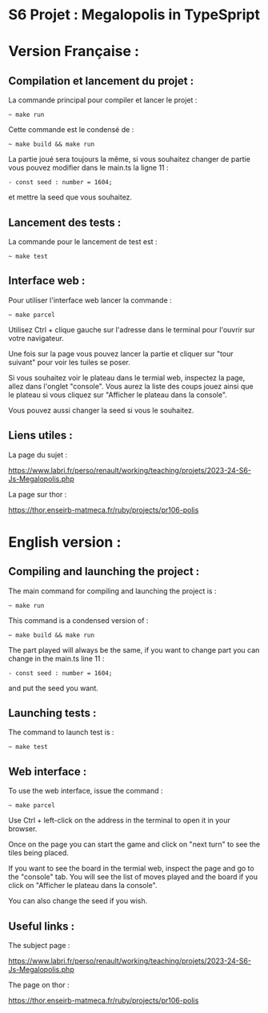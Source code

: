 # S6 Projet : Megalopolis in TypeSpript

# Version Française :

## Compilation et lancement du projet :

La commande principal pour compiler et lancer le projet :

	~ make run

Cette commande est le condensé de :

	~ make build && make run

La partie joué sera toujours la même, si vous souhaitez changer de partie vous pouvez modifier dans le main.ts la ligne 11 :

	- const seed : number = 1604;

et mettre la seed que vous souhaitez.

## Lancement des tests :

La commande pour le lancement de test est :

	~ make test

## Interface web :

Pour utiliser l'interface web lancer la commande :

	~ make parcel

Utilisez Ctrl + clique gauche sur l'adresse dans le terminal pour l'ouvrir sur votre navigateur.

Une fois sur la page vous pouvez lancer la partie et cliquer sur "tour suivant" pour voir les tuiles se poser.

Si vous souhaitez voir le plateau dans le termial web, inspectez la page, allez dans l'onglet "console". Vous aurez la liste des coups jouez ainsi que le plateau si vous cliquez sur "Afficher le plateau dans la console".

Vous pouvez aussi changer la seed si vous le souhaitez.

## Liens utiles :

La page du sujet :

https://www.labri.fr/perso/renault/working/teaching/projets/2023-24-S6-Js-Megalopolis.php

La page sur thor :

https://thor.enseirb-matmeca.fr/ruby/projects/pr106-polis



# English version :

## Compiling and launching the project :

The main command for compiling and launching the project is :

	~ make run

This command is a condensed version of :

	~ make build && make run

The part played will always be the same, if you want to change part you can change in the main.ts line 11 :

	- const seed : number = 1604;

and put the seed you want.

## Launching tests :

The command to launch test is :

	~ make test

## Web interface :

To use the web interface, issue the command :

	~ make parcel

Use Ctrl + left-click on the address in the terminal to open it in your browser.

Once on the page you can start the game and click on "next turn" to see the tiles being placed.

If you want to see the board in the termial web, inspect the page and go to the "console" tab. You will see the list of moves played and the board if you click on "Afficher le plateau dans la console".

You can also change the seed if you wish.

## Useful links :

The subject page :

https://www.labri.fr/perso/renault/working/teaching/projets/2023-24-S6-Js-Megalopolis.php

The page on thor :

https://thor.enseirb-matmeca.fr/ruby/projects/pr106-polis